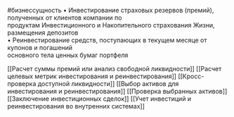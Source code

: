 #бизнессущность 
• Инвестирование страховых резервов (премий), полученных от клиентов компании по  
продуктам Инвестиционного и Накопительного страхования Жизни, размещения депозитов  
• Реинвестирование средств, поступающих в текущем месяце от купонов и погашений  
основного тела ценных бумаг портфеля

[[Расчет суммы премий или анализ свободной ликвидности]]
[[Расчет целевых метрик инвестирования и реинвестирования]]
[[Кросс-проверка доступной ликвидности]]
[[Выбор активов для инвестирования и реинвестирования]]
[[Проверка выбранных активов]]
[[Заключение инвестиционных сделок]]
[[Учет инвестиций и реинвестирования во внутренних системах]]
